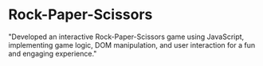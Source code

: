# Rock-Paper-Scissors
"Developed an interactive Rock-Paper-Scissors game using JavaScript, implementing game logic, DOM manipulation, and user interaction for a fun and engaging experience."
